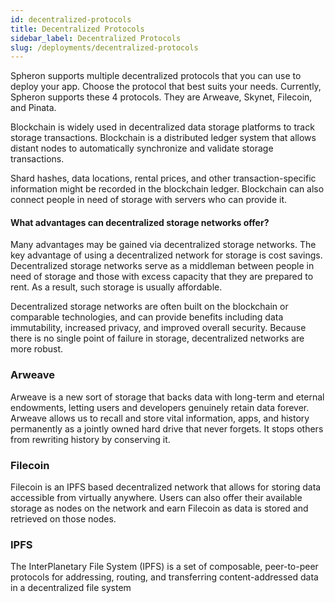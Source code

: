 ```yaml
---
id: decentralized-protocols
title: Decentralized Protocols
sidebar_label: Decentralized Protocols
slug: /deployments/decentralized-protocols
---
```


Spheron supports multiple decentralized protocols that you can use to deploy your app. Choose the protocol that best suits your needs. Currently, Spheron supports these 4 protocols. They are Arweave, Skynet, Filecoin, and Pinata.

Blockchain is widely used in decentralized data storage platforms to track storage transactions. Blockchain is a distributed ledger system that allows distant nodes to automatically synchronize and validate storage transactions.

Shard hashes, data locations, rental prices, and other transaction-specific information might be recorded in the blockchain ledger. Blockchain can also connect people in need of storage with servers who can provide it.

#### What advantages can decentralized storage networks offer?

Many advantages may be gained via decentralized storage networks. The key advantage of using a decentralized network for storage is cost savings. Decentralized storage networks serve as a middleman between people in need of storage and those with excess capacity that they are prepared to rent. As a result, such storage is usually affordable.

Decentralized storage networks are often built on the blockchain or comparable technologies, and can provide benefits including data immutability, increased privacy, and improved overall security. Because there is no single point of failure in storage, decentralized networks are more robust.

### Arweave

Arweave is a new sort of storage that backs data with long-term and eternal endowments, letting users and developers genuinely retain data forever. Arweave allows us to recall and store vital information, apps, and history permanently as a jointly owned hard drive that never forgets. It stops others from rewriting history by conserving it.

### Filecoin

Filecoin is an IPFS based decentralized network that allows for storing data accessible from virtually anywhere. Users can also offer their available storage as nodes on the network and earn Filecoin as data is stored and retrieved on those nodes.

### IPFS 

The InterPlanetary File System (IPFS) is a set of composable, peer-to-peer protocols for addressing, routing, and transferring content-addressed data in a decentralized file system